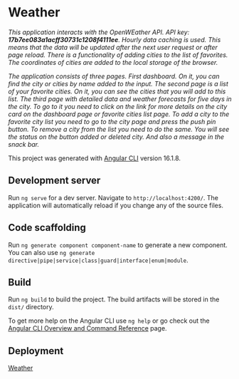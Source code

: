 # Weather

_This application interacts with the OpenWEather API. API key: **17b7ee083a1acff30731c1208f4111ee**. Hourly data caching is used. This means that the data will be updated after the next user request or after page reload. There is a functionality of adding cities to the list of favorites. The coordinates of cities are added to the local storage of the browser._

_The application consists of three pages. First dashboard. On it, you can find the city or cities by name added to the input. The second page is a list of your favorite cities. On it, you can see the cities that you will add to this list. The third page with detailed data and weather forecasts for five days in the city. To go to it you need to click on the link for more details on the city card on the dashboard page or favorite cities list page. To add a city to the favorite city list you need to go to the city page and press the push pin button. To remove a city from the list you need to do the same. You will see the status on the button added or deleted city. And also a message in the snack bar._

This project was generated with [Angular CLI](https://github.com/angular/angular-cli) version 16.1.8.

## Development server

Run `ng serve` for a dev server. Navigate to `http://localhost:4200/`. The application will automatically reload if you change any of the source files.

## Code scaffolding

Run `ng generate component component-name` to generate a new component. You can also use `ng generate directive|pipe|service|class|guard|interface|enum|module`.

## Build

Run `ng build` to build the project. The build artifacts will be stored in the `dist/` directory.

To get more help on the Angular CLI use `ng help` or go check out the [Angular CLI Overview and Command Reference](https://angular.io/cli) page.

## Deployment

[Weather](https://Repyah84.github.io/weather/)
